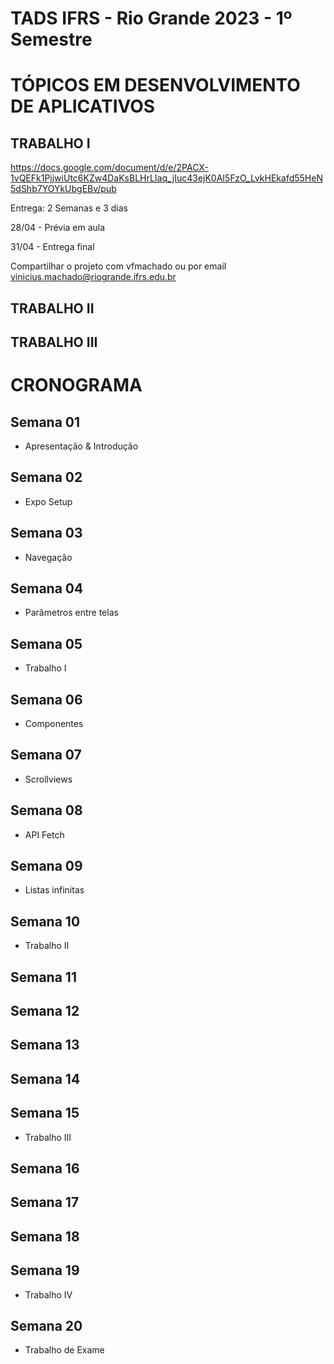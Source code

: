 # TADS IFRS - Rio Grande 2023 - 1º Semestre
# TÓPICOS EM DESENVOLVIMENTO DE APLICATIVOS

## TRABALHO I

https://docs.google.com/document/d/e/2PACX-1vQEFk1PjjwiUtc6KZw4DaKsBLHrLIaq_jIuc43ejK0AI5FzO_LvkHEkafd55HeN5dShb7YOYkUbgEBv/pub

Entrega: 2 Semanas e 3 dias

28/04 - Prévia em aula

31/04 - Entrega final

Compartilhar o projeto com vfmachado ou por email vinicius.machado@riogrande.ifrs.edu.br


## TRABALHO II

## TRABALHO III


# CRONOGRAMA

## Semana 01
- Apresentação & Introdução

## Semana 02
- Expo Setup

## Semana 03
- Navegação

## Semana 04
- Parâmetros entre telas

## Semana 05
- Trabalho I

## Semana 06
- Componentes

## Semana 07
- Scrollviews

## Semana 08
- API Fetch

## Semana 09
- Listas infinitas

## Semana 10
- Trabalho II

## Semana 11

## Semana 12

## Semana 13

## Semana 14

## Semana 15
- Trabalho III

## Semana 16

## Semana 17

## Semana 18

## Semana 19
- Trabalho IV

## Semana 20
- Trabalho de Exame
